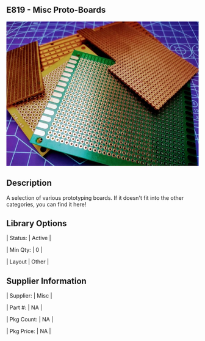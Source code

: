 ## E819 - Misc Proto-Boards

 

![image](CAD/E819/image.png)

 

## Description   

 

A selection of various prototyping boards. If it doesn't fit into the other categories, you can find it here!

 

## Library Options

 

| Status: | Active |

| Min Qty: | 0 |

| Layout | Other |

 

## Supplier Information

 

| Supplier: | Misc |

| Part #: | NA |        

| Pkg Count: | NA |

| Pkg Price: | NA |